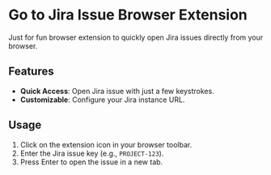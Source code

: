 # Go to Jira Issue Browser Extension

Just for fun browser extension to quickly open Jira issues directly from your browser.

## Features

- **Quick Access**: Open Jira issue with just a few keystrokes.
- **Customizable**: Configure your Jira instance URL.

## Usage

1. Click on the extension icon in your browser toolbar.
2. Enter the Jira issue key (e.g., `PROJECT-123`).
3. Press Enter to open the issue in a new tab.
